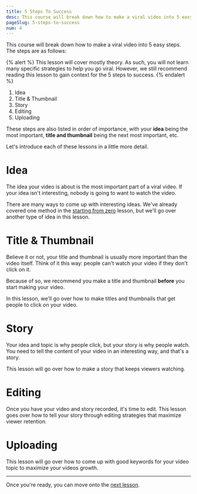 ```yaml
---
title: 5 Steps To Success
desc: This course will break down how to make a viral video into 5 easy steps. The steps are as follows.
pageSlug: 5-steps-to-success
num: 4
---
```


This course will break down how to make a viral video into 5 easy steps. The steps are as follows:

{% alert %}
This lesson will cover mostly theory. As such, you will not learn many specific strategies to help you go viral. However, we still recommend reading this lesson to gain context for the 5 steps to success.
{% endalert %}

1. Idea
2. Title & Thumbnail
3. Story
4. Editing
5. Uploading

These steps are also listed in order of importance, with your **idea** being the most important, **title and thumbnail** being the next most important, etc.

Let's introduce each of these lessons in a little more detail.

# Idea

The idea your video is about is the most important part of a viral video. If your idea isn't interesting, nobody is going to want to watch the video.

There are many ways to come up with interesting ideas. We've already covered one method in the [starting from zero](/courses/learn-geometry-dash-youtube/starting-from-zero/) lesson, but we'll go over another type of idea in this lesson.

# Title & Thumbnail

Believe it or not, your title and thumbnail is usually more important than the video itself. Think of it this way: people can't watch your video if they don't click on it.

Because of so, we recommend you make a title and thumbnail **before** you start making your video.

In this lesson, we'll go over how to make titles and thumbnails that get people to click on your video.

# Story

Your idea and topic is why people click, but your story is why people watch. You need to tell the content of your video in an interesting way, and that's a story.

This lesson will go over how to make a story that keeps viewers watching.

# Editing

Once you have your video and story recorded, it's time to edit. This lesson goes over how to tell your story through editing strategies that maximize viewer retention.

# Uploading

This lesson will go over how to come up with good keywords for your video topic to maximize your videos growth.

---

Once you're ready, you can move onto the [next lesson](/courses/learn-geometry-dash-youtube/idea/).